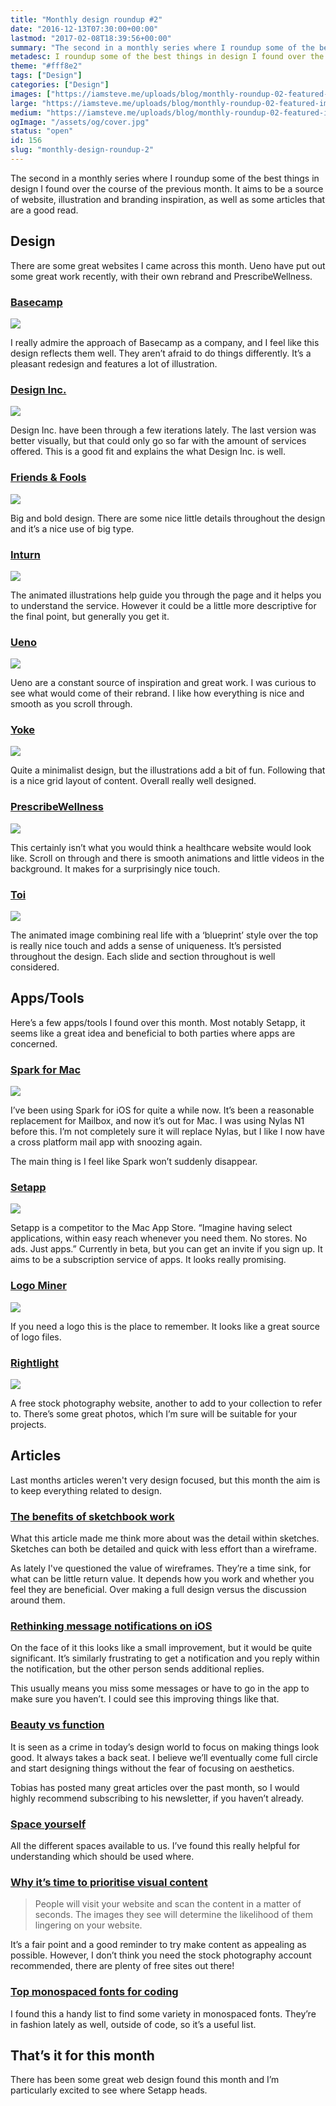 ```yaml
---
title: "Monthly design roundup #2"
date: "2016-12-13T07:30:00+00:00"
lastmod: "2017-02-08T18:39:56+00:00"
summary: "The second in a monthly series where I roundup some of the best things in design I found over the course of the previous month. It aims to be a source of website, illustration and branding inspiration, as well as some articles that are a good read."
metadesc: I roundup some of the best things in design I found over the course of the previous month. It aims to be a source of website, illustration and branding inspiration, as well as some articles that are a good read."
theme: "#fff8e2"
tags: ["Design"]
categories: ["Design"]
images: ["https://iamsteve.me/uploads/blog/monthly-roundup-02-featured-image%402x.png"]
large: "https://iamsteve.me/uploads/blog/monthly-roundup-02-featured-image%402x.png"
medium: "https://iamsteve.me/uploads/blog/monthly-roundup-02-featured-image-medium%402x.png"
ogImage: "/assets/og/cover.jpg"
status: "open"
id: 156
slug: "monthly-design-roundup-2"
---
```


The second in a monthly series where I roundup some of the best things in design I found over the course of the previous month. It aims to be a source of website, illustration and branding inspiration, as well as some articles that are a good read.

## Design
There are some great websites I came across this month. Ueno have put out some great work recently, with their own rebrand and PrescribeWellness. 

### [Basecamp](https://basecamp.com)

<Image src="/static/images/blog/monthly-roundup-02-basecamp@2x.jpg" width={738} height={492} />

I really admire the approach of Basecamp as a company, and I feel like this design reflects them well. They aren’t afraid to do things differently. It’s a pleasant redesign and features a lot of illustration.

### [Design Inc.](https://www.designinc.com)

<Image src="/static/images/blog/monthly-roundup-02-designinc@2x.png" width={738} height={492} />

Design Inc. have been through a few iterations lately. The last version was better visually, but that could only go so far with the amount of services offered. This is a good fit and explains the what Design Inc. is well.

### [Friends & Fools](http://www.friendsandfools.be)

<Image src="/static/images/blog/monthly-roundup-02-friends-fools@2x.jpg" width={738} height={492} />

Big and bold design. There are some nice little details throughout the design and it’s a nice use of big type.

### [Inturn](http://inturn.co)

<Image src="/static/images/blog/monthly-roundup-02-inturn@2x.png" width={738} height={492} />

The animated illustrations help guide you through the page and it helps you to understand the service. However it could be a little more descriptive for the final point, but generally you get it.

### [Ueno](https://ueno.co/)

<Image src="/static/images/blog/monthly-roundup-02-ueno@2x.jpg" width={738} height={492} />

Ueno are a constant source of inspiration and great work. I was curious to see what would come of their rebrand. I like how everything is nice and smooth as you scroll through.

### [Yoke](http://www.thisisyoke.com/)

<Image src="/static/images/blog/monthly-roundup-02-yoke@2x.png" width={738} height={492} />

Quite a minimalist design, but the illustrations add a bit of fun. Following that is a nice grid layout of content. Overall really well designed.

### [PrescribeWellness](http://www.prescribewellness.com/)

<Image src="/static/images/blog/monthly-roundup-02-prescribewellness@2x.jpg" width={738} height={492} />

This certainly isn’t what you would think a healthcare website would look like. Scroll on through and there is smooth animations and little videos in the background. It makes for a surprisingly nice touch.

### [Toi](http://toi.io/)

<Image src="/static/images/blog/monthly-roundup-02-toi@2x.jpg" width={738} height={492} />

The animated image combining real life with a ‘blueprint’ style over the top is really nice touch and adds a sense of uniqueness. It’s persisted throughout the design. Each slide and section throughout is well considered.

## Apps/Tools
Here’s a few apps/tools I found over this month. Most notably Setapp, it seems like a great idea and beneficial to both parties where apps are concerned.


### [Spark for Mac](https://sparkmailapp.com/)

<Image src="/static/images/blog/monthly-roundup-02-spark@2x.jpg" width={738} height={492} />

I’ve been using Spark for iOS for quite a while now. It’s been a reasonable replacement for Mailbox, and now it’s out for Mac. I was using Nylas N1 before this. I’m not completely sure it will replace Nylas, but I like I now have a cross platform mail app with snoozing again. 

The main thing is I feel like Spark won’t suddenly disappear.

### [Setapp](https://setapp.com/)

<Image src="/static/images/blog/monthly-roundup-02-setapp@2x.jpg" width={738} height={492} />

Setapp is a competitor to the Mac App Store. “Imagine having select applications, within easy reach whenever you need them. No stores. No ads. Just apps.” Currently in beta, but you can get an invite if you sign up. It aims to be a subscription service of apps. It looks really promising. 

### [Logo Miner](http://logominer.com/)

<Image src="/static/images/blog/monthly-roundup-02-logominer@2x.png" width={738} height={492} />

If you need a logo this is the place to remember. It looks like a great source of logo files. 

### [Rightlight](http://rightlight.nordwoodthemes.com/)

<Image src="/static/images/blog/monthly-roundup-02-rightlight@2x.jpg" width={738} height={492} />

A free stock photography website, another to add to your collection to refer to. There’s some great photos, which I’m sure will be suitable for your projects.

## Articles
Last months articles weren't very design focused, but this month the aim is to keep everything related to design.

### [The benefits of sketchbook work](https://medium.com/@andrewcouldwell/start-simple-e089d0039744#.g10tkqyid)
What this article made me think more about was the detail within sketches. Sketches can both be detailed and quick with less effort than a wireframe. 

As lately I've questioned the value of wireframes. They’re a time sink, for what can be little return value. It depends how you work and whether you feel they are beneficial. Over making a full design versus the discussion around them.

### [Rethinking message notifications on iOS](https://medium.com/@lewisplushumphreys/rethinking-message-notifications-on-ios-c201edea59a2)
On the face of it this looks like a small improvement, but it would be quite significant. It’s similarly frustrating to get a notification and you reply within the notification, but the other person sends additional replies. 

This usually means you miss some messages or have to go in the app to make sure you haven’t. I could see this improving things like that.

### [Beauty vs function](http://www.vanschneider.com/beauty-vs-function)
It is seen as a crime in today’s design world to focus on making things look good. It always takes a back seat. I believe we’ll eventually come full circle and start designing things without the fear of focusing on aesthetics. 

Tobias has posted many great articles over the past month, so I would highly recommend subscribing to his newsletter, if you haven’t already.

### [Space yourself](https://www.smashingmagazine.com/2015/10/space-yourself)
All the different spaces available to us. I’ve found this really helpful for understanding which should be used where.

### [Why it’s time to prioritise visual content](https://boagworld.com/design/time-prioritize-visual-content/)

> People will visit your website and scan the content in a matter of seconds. The images they see will determine the likelihood of them lingering on your website. 

It’s a fair point and a good reminder to try make content as appealing as possible. However, I don’t think you need the stock photography account recommended, there are plenty of free sites out there!

### [Top monospaced fonts for coding](https://frontendcurated.com/top-monospaced-fonts-for-coding-a7d941a143fe)

I found this a handy list to find some variety in monospaced fonts. They’re in fashion lately as well, outside of code, so it’s a useful list.

## That’s it for this month
There has been some great web design found this month and I’m particularly excited to see where Setapp heads.